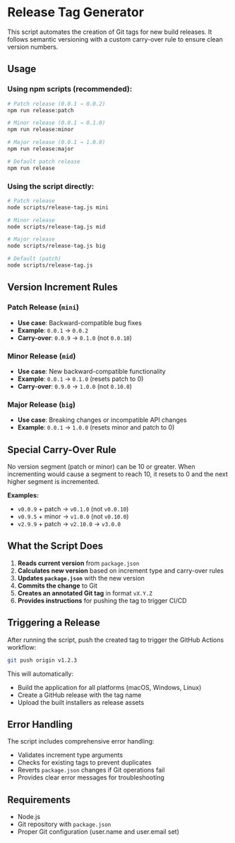# Release Tag Generator

This script automates the creation of Git tags for new build releases. It follows semantic versioning with a custom carry-over rule to ensure clean version numbers.

## Usage

### Using npm scripts (recommended):

```bash
# Patch release (0.0.1 → 0.0.2)
npm run release:patch

# Minor release (0.0.1 → 0.1.0) 
npm run release:minor

# Major release (0.0.1 → 1.0.0)
npm run release:major

# Default patch release
npm run release
```

### Using the script directly:

```bash
# Patch release
node scripts/release-tag.js mini

# Minor release  
node scripts/release-tag.js mid

# Major release
node scripts/release-tag.js big

# Default (patch)
node scripts/release-tag.js
```

## Version Increment Rules

### Patch Release (`mini`)
- **Use case**: Backward-compatible bug fixes
- **Example**: `0.0.1` → `0.0.2`
- **Carry-over**: `0.0.9` → `0.1.0` (not `0.0.10`)

### Minor Release (`mid`)
- **Use case**: New backward-compatible functionality
- **Example**: `0.0.1` → `0.1.0` (resets patch to 0)
- **Carry-over**: `0.9.0` → `1.0.0` (not `0.10.0`)

### Major Release (`big`)
- **Use case**: Breaking changes or incompatible API changes
- **Example**: `0.0.1` → `1.0.0` (resets minor and patch to 0)

## Special Carry-Over Rule

No version segment (patch or minor) can be 10 or greater. When incrementing would cause a segment to reach 10, it resets to 0 and the next higher segment is incremented.

**Examples:**
- `v0.0.9` + patch → `v0.1.0` (not `v0.0.10`)
- `v0.9.5` + minor → `v1.0.0` (not `v0.10.0`)
- `v2.9.9` + patch → `v2.10.0` → `v3.0.0`

## What the Script Does

1. **Reads current version** from `package.json`
2. **Calculates new version** based on increment type and carry-over rules
3. **Updates `package.json`** with the new version
4. **Commits the change** to Git
5. **Creates an annotated Git tag** in format `vX.Y.Z`
6. **Provides instructions** for pushing the tag to trigger CI/CD

## Triggering a Release

After running the script, push the created tag to trigger the GitHub Actions workflow:

```bash
git push origin v1.2.3
```

This will automatically:
- Build the application for all platforms (macOS, Windows, Linux)
- Create a GitHub release with the tag name
- Upload the built installers as release assets

## Error Handling

The script includes comprehensive error handling:
- Validates increment type arguments
- Checks for existing tags to prevent duplicates
- Reverts `package.json` changes if Git operations fail
- Provides clear error messages for troubleshooting

## Requirements

- Node.js
- Git repository with `package.json`
- Proper Git configuration (user.name and user.email set)